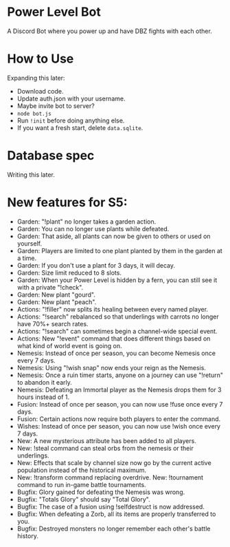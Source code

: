 # Power Level Bot
A Discord Bot where you power up and have DBZ fights with each other.

# How to Use
Expanding this later:
- Download code.
- Update auth.json with your username.
- Maybe invite bot to server?
- `node bot.js`
- Run `!init` before doing anything else.
- If you want a fresh start, delete `data.sqlite`.

# Database spec
Writing this later.

# New features for S5:
- Garden: "!plant" no longer takes a garden action.
- Garden: You can no longer use plants while defeated.
- Garden: That aside, all plants can now be given to others or used on yourself.
- Garden: Players are limited to one plant planted by them in the garden at a time.
- Garden: If you don't use a plant for 3 days, it will decay.
- Garden: Size limit reduced to 8 slots.
- Garden: When your Power Level is hidden by a fern, you can still see it with a private "!check".
- Garden: New plant "gourd".
- Garden: New plant "peach".
- Actions: "!filler" now splits its healing between every named player.
- Actions: "!search" rebalanced so that underlings with carrots no longer have 70%+ search rates.
- Actions: "!search" can sometimes begin a channel-wide special event.
- Actions: New "!event" command that does different things based on what kind of world event is going on.
- Nemesis: Instead of once per season, you can become Nemesis once every 7 days.
- Nemesis: Using "!wish snap" now ends your reign as the Nemesis.
- Nemesis: Once a ruin timer starts, anyone on a journey can use "!return" to abandon it early.
- Nemesis: Defeating an Immortal player as the Nemesis drops them for 3 hours instead of 1.
- Fusion: Instead of once per season, you can now use !fuse once every 7 days.
- Fusion: Certain actions now require both players to enter the command.
- Wishes: Instead of once per season, you can now use !wish once every 7 days.
- New: A new mysterious attribute has been added to all players.
- New: !steal command can steal orbs from the nemesis or their underlings.
- New: Effects that scale by channel size now go by the current active population instead of the historical maximum.
- New: !transform command replacing overdrive.
New: !tournament command to run in-game battle tournaments.
- Bugfix: Glory gained for defeating the Nemesis was wrong.
- Bugfix: "Totals Glory" should say "Total Glory".
- Bugfix: The case of a fusion using !selfdestruct is now addressed.
- Bugfix: When defeating a Zorb, all its items are properly transferred to you.
- Bugfix: Destroyed monsters no longer remember each other's battle history.